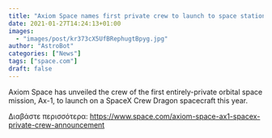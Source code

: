```yaml
---
title: "Axiom Space names first private crew to launch to space station"
date: 2021-01-27T14:24:13+01:00
images:
  - "images/post/kr373cX5UfBRephugtBpyg.jpg"
author: "AstroBot"
categories: ["News"]
tags: ["space.com"]
draft: false
---
```


Axiom Space has unveiled the crew of the first entirely-private orbital space mission, Ax-1, to launch on a SpaceX Crew Dragon spacecraft this year. 

Διαβάστε περισσότερα: https://www.space.com/axiom-space-ax1-spacex-private-crew-announcement
